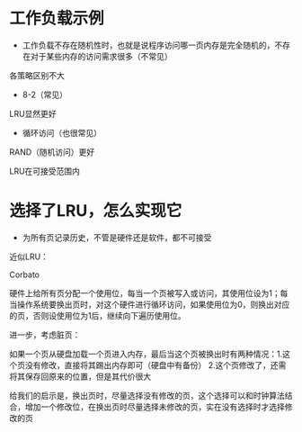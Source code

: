 # 工作负载示例

* 工作负载不存在随机性时，也就是说程序访问哪一页内存是完全随机的，不存在对于某些内存的访问需求很多（不常见）

各策略区别不大



* 8-2（常见）

LRU显然更好



* 循环访问（也很常见）

RAND（随机访问）更好

LRU在可接受范围内



# 选择了LRU，怎么实现它

* 为所有页记录历史，不管是硬件还是软件，都不可接受



近似LRU：

Corbato

硬件上给所有页分配一个使用位，每当一个页被写入或访问，其使用位设为1；每当操作系统要换出页时，对这个硬件进行循环访问，如果使用位为0，则换出对应的页，否则设使用位为1后，继续向下遍历使用位。

进一步，考虑脏页：

如果一个页从硬盘加载一个页进入内存，最后当这个页被换出时有两种情况：1.这个页没有修改，直接将其踢出内存即可（硬盘中有备份） 2.这个页修改了，还需将其保存回原来的位置，但是其代价很大

给我们的启示是，换出页时，尽量选择没有修改的页，这个选择可以和时钟算法结合，增加一个修改位，在换出页时尽量选择未修改的页，实在没有选择时才选择修改的页

